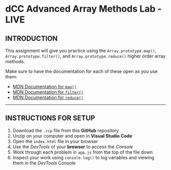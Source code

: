 # dCC Advanced Array Methods Lab - LIVE

## INTRODUCTION

This assignment will give you practice using the `Array.prototype.map()`, `Array.prototype.filter()`, and `Array.prototype.reduce()` higher order array methods.

Make sure to have the documentation for each of these open as you use them:

- [MDN Documentation for `map()`](https://developer.mozilla.org/en-US/docs/Web/JavaScript/Reference/Global_Objects/Array/map)
- [MDN Documentation for `filter()`](https://developer.mozilla.org/en-US/docs/Web/JavaScript/Reference/Global_Objects/Array/filter)
- [MDN Documentation for `reduce()`](https://developer.mozilla.org/en-US/docs/Web/JavaScript/Reference/Global_Objects/Array/reduce)

---

## INSTRUCTIONS FOR SETUP

1. Download the `.zip` file from this **GitHub** repository
2. Unzip on your computer and open in **Visual Studio Code**
3. Open the `index.html` file in your browser
4. Use the _DevTools_ of your **browser** to access the _Console_
5. Work through each problem in `app.js` from the top of the file down
6. Inspect your work using `console.log()` to log variables and viewing them in the _DevTools_ Console
